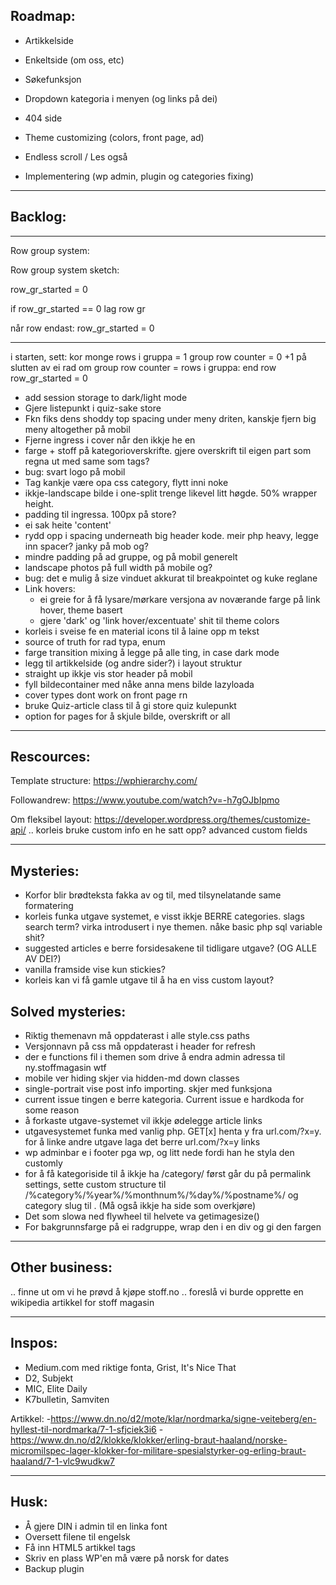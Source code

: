 ## Roadmap:

- Artikkelside
- Enkeltside (om oss, etc)
- Søkefunksjon
- Dropdown kategoria i menyen (og links på dei)
- 404 side
- Theme customizing (colors, front page, ad)

- Endless scroll / Les også

- Implementering (wp admin, plugin og categories fixing)

-------------------------------------

## Backlog: 

---------------------------
Row group system:

  Row group system sketch:

  row_gr_started = 0

  if row_gr_started == 0
    lag row gr

  når row endast: row_gr_started = 0

  ------------------------
  i starten, sett: 
  kor monge rows i gruppa = 1
  group row counter = 0
  +1 på slutten av ei rad
  om group row counter = rows i gruppa:
    end row
    row_gr_started = 0


- add session storage to dark/light mode
- Gjere listepunkt i quiz-sake store
- Fkn fiks dens shoddy top spacing under meny driten, kanskje fjern big meny altogether på mobil
- Fjerne ingress i cover når den ikkje he en
- farge + stoff på kategorioverskrifte. gjere overskrift til eigen part som regna ut med same som tags?
- bug: svart logo på mobil
- Tag kankje være opa css category, flytt inni noke
- ikkje-landscape bilde i one-split trenge likevel litt høgde. 50% wrapper height.
- padding til ingressa. 100px på store?
- ei sak heite 'content'
- rydd opp i spacing underneath big header kode. meir php heavy, legge inn spacer? janky på mob og?
- mindre padding på ad gruppe, og på mobil generelt
- landscape photos på full width på mobile og?
- bug: det e mulig å size vinduet akkurat til breakpointet og kuke reglane
- Link hovers:
  - ei greie for å få lysare/mørkare versjona av noværande farge på link hover, theme basert
  - gjere 'dark' og 'link hover/excentuate' shit til theme colors
- korleis i sveise fe en material icons til å laine opp m tekst
- source of truth for rad typa, enum
- farge transition mixing å legge på alle ting, in case dark mode
- legg til artikkelside (og andre sider?) i layout struktur
- straight up ikkje vis stor header på mobil
- fyll bildecontainer med nåke anna mens bilde lazyloada
- cover types dont work on front page rn
- bruke Quiz-article class til å gi store quiz kulepunkt
- option for pages for å skjule bilde, overskrift or all

------------------------------------

## Rescources:

Template structure:
https://wphierarchy.com/

Followandrew:
https://www.youtube.com/watch?v=-h7gOJbIpmo

Om fleksibel layout:
https://developer.wordpress.org/themes/customize-api/
.. korleis bruke custom info en he satt opp?
advanced custom fields


-------------------------

## Mysteries:
- Korfor blir brødteksta fakka av og til, med tilsynelatande same formatering
- korleis funka utgave systemet, e visst ikkje BERRE categories. slags search term? virka introdusert i nye themen. nåke basic php sql variable shit?
- suggested articles e berre forsidesakene til tidligare utgave? (OG ALLE AV DEI?)
- vanilla framside vise kun stickies?
- korleis kan vi få gamle utgave til å ha en viss custom layout?

## Solved mysteries:
- Riktig themenavn må oppdaterast i alle style.css paths
- Versjonnavn på css må oppdaterast i header for refresh
- der e functions fil i themen som drive å endra admin adressa til ny.stoffmagasin wtf
- mobile ver hiding skjer via hidden-md down classes
- single-portrait vise post info importing. skjer med funksjona
- current issue tingen e berre kategoria. Current issue e hardkoda for some reason
- å forkaste utgave-systemet vil ikkje ødelegge article links
- utgavesystemet funka med vanlig php. GET[x] henta y fra url.com/?x=y. for å linke andre utgave laga det berre url.com/?x=y links
- wp adminbar e i footer pga wp, og litt nede fordi han he styla den customly
- for å få kategoriside til å ikkje ha /category/ først går du på permalink settings, sette custom structure til /%category%/%year%/%monthnum%/%day%/%postname%/ og category slug til .  (Må også ikkje ha side som overkjøre)
- Det som slowa ned flywheel til helvete va getimagesize()
- For bakgrunnsfarge på ei radgruppe, wrap den i en div og gi den fargen

------------------------

## Other business:

.. finne ut om vi he prøvd å kjøpe stoff.no
.. foreslå vi burde opprette en wikipedia artikkel for stoff magasin

-------------------------

## Inspos:

- Medium.com med riktige fonta, Grist, It's Nice That
- D2, Subjekt
- MIC, Elite Daily
- K7bulletin, Samviten

Artikkel:
-https://www.dn.no/d2/mote/klar/nordmarka/signe-veiteberg/en-hyllest-til-nordmarka/7-1-sfjciek3i6
-https://www.dn.no/d2/klokke/klokker/erling-braut-haaland/norske-micromilspec-lager-klokker-for-militare-spesialstyrker-og-erling-braut-haaland/7-1-vlc9wudkw7


-------------------------

## Husk:
- Å gjere DIN i admin til en linka font
- Oversett filene til engelsk
- Få inn HTML5 artikkel tags
- Skriv en plass WP'en må være på norsk for dates
- Backup plugin
